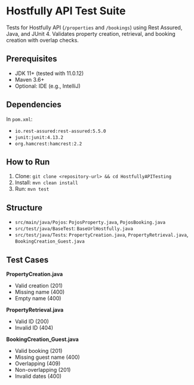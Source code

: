 # Hostfully API Test Suite

Tests for Hostfully API (`/properties` and `/bookings`) using Rest Assured, Java, and JUnit 4. Validates property creation, retrieval, and booking creation with overlap checks.

## Prerequisites
- JDK 11+ (tested with 11.0.12)
- Maven 3.6+
- Optional: IDE (e.g., IntelliJ)

## Dependencies
In `pom.xml`:
- `io.rest-assured:rest-assured:5.5.0`
- `junit:junit:4.13.2`
- `org.hamcrest:hamcrest:2.2`

## How to Run
1. Clone: `git clone <repository-url> && cd HostfullyAPITesting`
2. Install: `mvn clean install`
3. Run: `mvn test`

## Structure
- `src/main/java/Pojos`: `PojosProperty.java`, `PojosBooking.java`
- `src/test/java/BaseTest`: `BaseUrlHostfully.java`
- `src/test/java/Tests`: `PropertyCreation.java`, `PropertyRetrieval.java`, `BookingCreation_Guest.java`

## Test Cases
**PropertyCreation.java**
- Valid creation (201)
- Missing name (400)
- Empty name (400)

**PropertyRetrieval.java**
- Valid ID (200)
- Invalid ID (404)

**BookingCreation_Guest.java**
- Valid booking (201)
- Missing guest name (400)
- Overlapping (409)
- Non-overlapping (201)
- Invalid dates (400)
